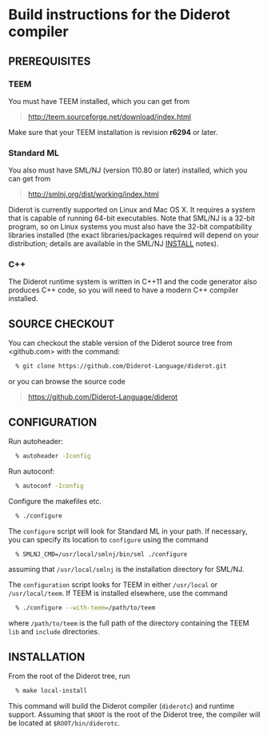 # Build instructions for the Diderot compiler

## PREREQUISITES

### TEEM

You must have TEEM installed, which you can get from

>
>  <http://teem.sourceforge.net/download/index.html>
>

Make sure that your TEEM installation is revision **r6294** or later.

### Standard ML

You also must have SML/NJ (version 110.80 or later) installed, which you can
get from

>
>  <http://smlnj.org/dist/working/index.html>
>

Diderot is currently supported on Linux and Mac OS X.  It requires a system that is
capable of running 64-bit executables.  Note that SML/NJ is a 32-bit program, so
on Linux systems you must also have the 32-bit compatibility libraries installed
(the exact libraries/packages required will depend on your distribution; details
are available in the SML/NJ [INSTALL](http://www.smlnj.org/dist/working/110.80/INSTALL)
notes).

### C++

The Diderot runtime system is written in C++11 and the code generator also produces
C++ code, so you will need to have a modern C++ compiler installed.

## SOURCE CHECKOUT

You can checkout the stable version of the Diderot source tree from
<github.com> with the command:

````bash
  % git clone https://github.com/Diderot-Language/diderot.git
````

or you can browse the source code

>
>  <https://github.com/Diderot-Language/diderot>
>

## CONFIGURATION

Run autoheader:

````Bash
  % autoheader -Iconfig
````

Run autoconf:

````bash
  % autoconf -Iconfig
````

Configure the makefiles etc.

````bash
  % ./configure
````

The `configure` script will look for Standard ML in your path.  If necessary,
you can specify its location to `configure` using the command

````bash
  % SMLNJ_CMD=/usr/local/smlnj/bin/sml ./configure
````

assuming that `/usr/local/smlnj` is the installation directory for SML/NJ.

The `configuration` script looks for TEEM in either `/usr/local` or
`/usr/local/teem`.  If TEEM is installed elsewhere, use the command

````bash
  % ./configure --with-teem=/path/to/teem
````

where `/path/to/teem` is the full path of the directory
containing the TEEM `lib` and `include` directories.

## INSTALLATION

From the root of the Diderot tree, run

````bash
  % make local-install
````

This command will build the Diderot compiler (`diderotc`) and
runtime support.  Assuming that `$ROOT` is the root of the Diderot tree,
the compiler will be located at `$ROOT/bin/diderotc`.
